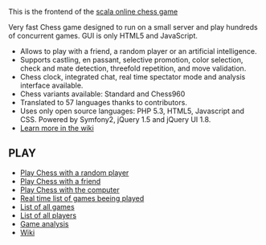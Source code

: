 This is the frontend of the [scala online chess game](http://github.com/ornicar/lila)

Very fast Chess game designed to run on a small server and play hundreds of concurrent games.
GUI is only HTML5 and JavaScript.

- Allows to play with a friend, a random player or an artificial intelligence.
- Supports castling, en passant, selective promotion, color selection, check and mate detection, threefold repetition, and move validation.
- Chess clock, integrated chat, real time spectator mode and analysis interface available.
- Chess variants available: Standard and Chess960
- Translated to 57 languages thanks to contributors.
- Uses only open source languages: PHP 5.3, HTML5, Javascript and CSS. Powered by Symfony2, jQuery 1.5 and jQuery UI 1.8.
- [Learn more in the wiki](http://en.lichess.org/wiki)
  
PLAY
----

- [Play Chess with a random player](http://en.lichess.org)
- [Play Chess with a friend](http://en.lichess.org/#friend)
- [Play Chess with the computer](http://en.lichess.org/#ai)
- [Real time list of games beeing played](http://en.lichess.org/games)
- [List of all games](http://en.lichess.org/games/all)
- [List of all players](http://en.lichess.org/people)
- [Game analysis](http://en.lichess.org/analyse/0Zcvl5)
- [Wiki](http://en.lichess.org/wiki)
